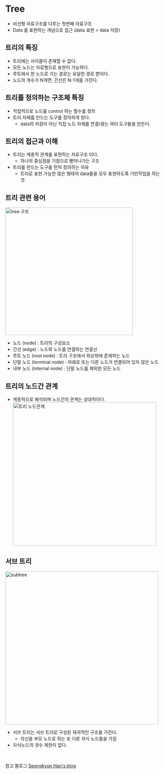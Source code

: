 # Tree
- 비선형 자료구조를 다루는 첫번째 자료구조
- Data 를 표현하는 개념으로 접근 (data 표현 > data 저장)

## 트리의 특징
- 트리에는 사이클이 존재할 수 없다.
- 모든 노드는 자료형으로 표현이 가능하다.
- 루트에서 한 노드로 가는 경로는 유일한 경로 뿐이다.
- 노드의 개수가 N개면, 간선은 N-1개를 가진다.

## 트리를 정의하는 구조체 특징
- 직접적으로 노드를 control 하는 함수를 정의 
- 트리 자체를 만드는 도구를 정의하게 된다. 
  - data의 저장이 아닌 직접 노드 자체를 연결/끊는 여러 도구들을 만든다.

## 트리의 접근과 이해
- 트리는 계층적 관계를 표현하는 자료구조 이다.
  - 하나의 중심점을 기점으로 뻗어나가는 구조
- 트리를 만드는 도구를 먼저 정의하는 이유
  - 트리로 표현 가능한 많은 형태의 data들을 모두 표현하도록 기반작업을 하는 것.

## 트리 관련 용어
<img width="400" alt="tree 구조" src="https://user-images.githubusercontent.com/90807141/199628935-1fb9817f-d5d1-4036-b83b-312ba0a2f3f6.png">

- 노드 (node) : 트리의 구성요소 
- 간선 (edge) : 노드와 노드를 연결하는 연결선
- 루트 노드 (root node) : 트리 구조에서 최상위에 존재하는 노드
- 단말 노드 (terminal node) : 아래로 또는 다른 노드가 연결되어 있지 않은 노드
- 내부 노드 (internal node) : 단말 노드를 제외한 모든 노드

## 트리의 노드간 관계 
- 계층적으로 해석되며 노드간의 관계는 상대적이다.   
  <img width="450" alt="트리 노드관계" src="https://user-images.githubusercontent.com/90807141/199712324-73852147-9d3f-41dc-a706-e551e55d7ba1.png">

## 서브 트리
  <img width="480" alt="subtree" src="https://user-images.githubusercontent.com/90807141/199714975-d78a3bb2-3411-4321-8acf-3056606ad804.png">

- 서브 트리는 서브 트리로 구성된 재귀적인 구조를 가진다.
  - 자신을 부모 노드로 하는 또 다른 자식 노드들을 가짐
- 자식노드의 갯수 제한이 없다.

<br>

참고 블로그  [Seongkyun Han's blog](https://seongkyun.github.io/data_structure/2019/06/05/data_structure/)